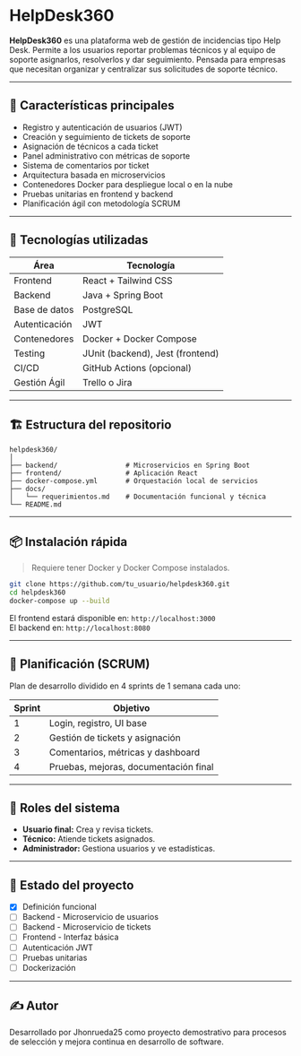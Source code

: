 # HelpDesk360

**HelpDesk360** es una plataforma web de gestión de incidencias tipo Help Desk. Permite a los usuarios reportar problemas técnicos y al equipo de soporte asignarlos, resolverlos y dar seguimiento. Pensada para empresas que necesitan organizar y centralizar sus solicitudes de soporte técnico.

---

## 🚀 Características principales

- Registro y autenticación de usuarios (JWT)
- Creación y seguimiento de tickets de soporte
- Asignación de técnicos a cada ticket
- Panel administrativo con métricas de soporte
- Sistema de comentarios por ticket
- Arquitectura basada en microservicios
- Contenedores Docker para despliegue local o en la nube
- Pruebas unitarias en frontend y backend
- Planificación ágil con metodología SCRUM

---

## 🧠 Tecnologías utilizadas

| Área         | Tecnología               |
|--------------|---------------------------|
| Frontend     | React + Tailwind CSS      |
| Backend      | Java + Spring Boot        |
| Base de datos| PostgreSQL                |
| Autenticación| JWT                       |
| Contenedores | Docker + Docker Compose   |
| Testing      | JUnit (backend), Jest (frontend) |
| CI/CD        | GitHub Actions (opcional) |
| Gestión Ágil | Trello o Jira             |

---

## 🏗️ Estructura del repositorio

```
helpdesk360/
│
├── backend/                 # Microservicios en Spring Boot
├── frontend/                # Aplicación React
├── docker-compose.yml       # Orquestación local de servicios
├── docs/
│   └── requerimientos.md    # Documentación funcional y técnica
└── README.md
```

---

## 📦 Instalación rápida

> Requiere tener Docker y Docker Compose instalados.

```bash
git clone https://github.com/tu_usuario/helpdesk360.git
cd helpdesk360
docker-compose up --build
```

El frontend estará disponible en: `http://localhost:3000`  
El backend en: `http://localhost:8080`

---

## 📅 Planificación (SCRUM)

Plan de desarrollo dividido en 4 sprints de 1 semana cada uno:

| Sprint | Objetivo                             |
|--------|--------------------------------------|
| 1      | Login, registro, UI base             |
| 2      | Gestión de tickets y asignación      |
| 3      | Comentarios, métricas y dashboard    |
| 4      | Pruebas, mejoras, documentación final|

---

## 👤 Roles del sistema

- **Usuario final:** Crea y revisa tickets.
- **Técnico:** Atiende tickets asignados.
- **Administrador:** Gestiona usuarios y ve estadísticas.

---

## 📌 Estado del proyecto

- [x] Definición funcional
- [ ] Backend - Microservicio de usuarios
- [ ] Backend - Microservicio de tickets
- [ ] Frontend - Interfaz básica
- [ ] Autenticación JWT
- [ ] Pruebas unitarias
- [ ] Dockerización

---

## ✍️ Autor

Desarrollado por Jhonrueda25 como proyecto demostrativo para procesos de selección y mejora continua en desarrollo de software.

